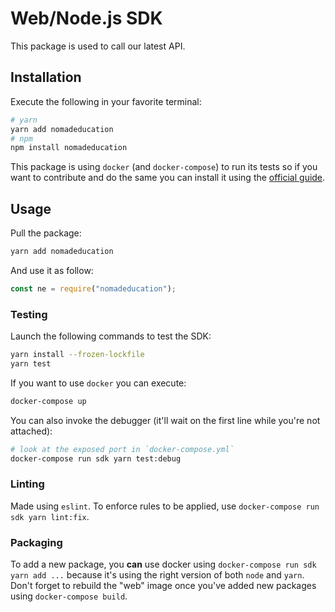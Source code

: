 # Web/Node.js SDK

This package is used to call our latest API.

## Installation

Execute the following in your favorite terminal:
```bash
# yarn
yarn add nomadeducation
# npm
npm install nomadeducation
```

This package is using `docker` (and `docker-compose`) to run its tests so if you want to contribute and do the same you can install it using the [official guide](https://docs.docker.com/compose/install/).

## Usage

Pull the package:
```bash
yarn add nomadeducation
```

And use it as follow:
```js
const ne = require("nomadeducation");
```

### Testing

Launch the following commands to test the SDK:
```bash
yarn install --frozen-lockfile
yarn test
```

If you want to use `docker` you can execute:
```bash
docker-compose up
```


You can also invoke the debugger (it'll wait on the first line while you're not attached):
```bash
# look at the exposed port in `docker-compose.yml`
docker-compose run sdk yarn test:debug
```

### Linting

Made using `eslint`. To enforce rules to be applied, use `docker-compose run sdk yarn lint:fix`.

### Packaging

To add a new package, you **can** use docker using `docker-compose run sdk yarn add ...`
because it's using the right version of both `node` and `yarn`.
Don't forget to rebuild the "web" image once you've added new packages using `docker-compose build`.
